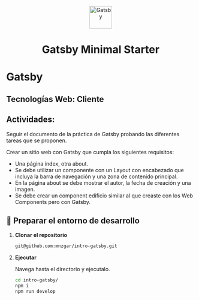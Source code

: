 <p align="center">
  <a href="https://www.gatsbyjs.com/?utm_source=starter&utm_medium=readme&utm_campaign=minimal-starter">
    <img alt="Gatsby" src="https://www.gatsbyjs.com/Gatsby-Monogram.svg" width="60" />
  </a>
</p>
<h1 align="center">
  Gatsby Minimal Starter
</h1>

# Gatsby
## Tecnologías Web: Cliente

## Actividades:

Seguir el documento de la práctica de Gatsby probando las diferentes tareas que se proponen.

Crear un sitio web con Gatsby que cumpla los siguientes requisitos:

- Una página index, otra about. 
- Se debe utilizar un componente con un Layout con encabezado que incluya la barra de navegación y una zona de contenido principal. 
- En la página about se debe mostrar el autor, la fecha de creación y una imagen. 
- Se debe crear un component edificio similar al que creaste con los Web Components pero con Gatsby.

## 🚀 Preparar el entorno de desarrollo

1.  **Clonar el repositorio**

    ```zsh
    git@github.com:mnzgar/intro-gatsby.git
    ```

2.  **Ejecutar**

    Navega hasta el directorio y ejecutalo.

    ```zsh
    cd intro-gatsby/
    npm i
    npm run develop
    ```
